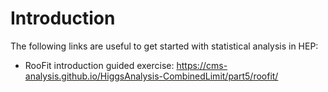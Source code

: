 # Introduction

The following links are useful to get started with statistical analysis in HEP:

- RooFit introduction guided exercise: https://cms-analysis.github.io/HiggsAnalysis-CombinedLimit/part5/roofit/
